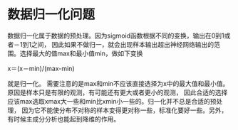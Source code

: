 # 数据归一化问题
数据归一化属于数据的预处理。因为sigmoid函数根据不同的变换，输出在0到1或者－1到1之间，
因此如果不做归一，就会出现样本输出超出神经网络输出的范围。选择最大的值max和最小值min，做如下变换

x＝(x－min)/(max-min)

就是归一化。 
需要注意的是max和min不应该直接选择为x中的最大值和最小值。原因是样本只是有限的观测，有可能还有更大或者更小的观测，
因此合适的选择应该max选取xmax大一些和min比xmin小一些的。归一化并不总是合适的预处理，
因为它不能使分布不对称的样本变得更对称一些，标准化要好一些。另外，有时候主成分分析也能起到降维的作用。
